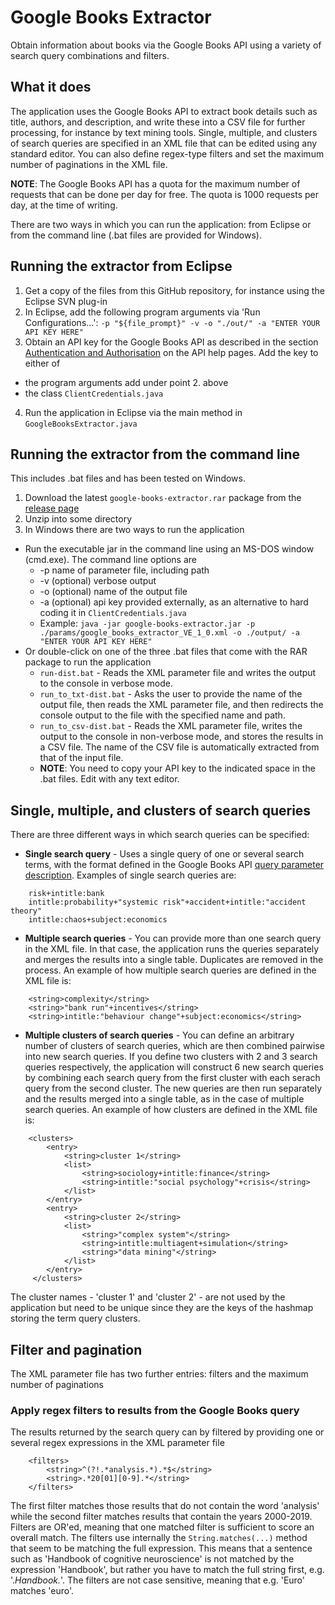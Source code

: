 # Google Books Extractor

Obtain information about books via the Google Books API using a variety of search query combinations and filters.

## What it does

The application uses the Google Books API to extract book details such as title, authors, and description, and write these into a CSV file for further processing, for instance by text mining tools. Single, multiple, and clusters of search queries are specified in an XML file that can be edited using any standard editor. You can also define regex-type filters and set the maximum number of paginations in the XML file.

**NOTE**: The Google Books API has a quota for the maximum number of requests that can be done per day for free. The quota is 1000 requests per day, at the time of writing. 

There are two ways in which you can run the application: from Eclipse or from the command line (.bat files are provided for Windows).

## Running the extractor from Eclipse

1. Get a copy of the files from this GitHub repository, for instance using the Eclipse SVN plug-in
2. In Eclipse, add the following program arguments via 'Run Configurations...': ``` -p "${file_prompt}" -v -o "./out/" -a "ENTER YOUR API KEY HERE" ```
3. Obtain an API key for the Google Books API as described in the section [Authentication and Authorisation](https://developers.google.com/books/docs/v1/using#auth) on the API help pages. Add the key to either of
  * the program arguments add under point 2. above
  * the class ```ClientCredentials.java```
4. Run the application in Eclipse via the main method in ```GoogleBooksExtractor.java```

## Running the extractor from the command line

This includes .bat files and has been tested on Windows.

1. Download the latest ```google-books-extractor.rar``` package from the [release page](https://github.com/gitwitcho/google-books-extractor/releases)
2. Unzip into some directory
3. In Windows there are two ways to run the application
  * Run the executable jar in the command line using an MS-DOS window (cmd.exe). The command line options are
    * -p name of parameter file, including path
    * -v (optional) verbose output
    * -o (optional) name of the output file
    * -a (optional) api key provided externally, as an alternative to hard coding it in ```ClientCredentials.java```
    * Example: ```java -jar google-books-extractor.jar -p ./params/google_books_extractor_VE_1_0.xml -o ./output/ -a "ENTER YOUR API KEY HERE"```
  * Or double-click on one of the three .bat files that come with the RAR package to run the application
    * ```run-dist.bat``` - Reads the XML parameter file and writes the output to the console in verbose mode.
    * ```run_to_txt-dist.bat``` - Asks the user to provide the name of the output file, then reads the XML parameter file, and then redirects the console output to the file with the specified name and path.
    * ```run_to_csv-dist.bat``` - Reads the XML parameter file, writes the output to the console in non-verbose mode, and stores the results in a CSV file. The name of the CSV file is automatically extracted from that of the input file.
    * **NOTE**: You need to copy your API key to the indicated space in the .bat files. Edit with any text editor.

## Single, multiple, and clusters of search queries

There are three different ways in which search queries can be specified:
* **Single search query** - Uses a single query of one or several search terms, with the format defined in the Google Books API [query parameter description](https://developers.google.com/books/docs/v1/using#api_params). Examples of single search queries are:
```
    risk+intitle:bank
    intitle:probability+"systemic risk"+accident+intitle:"accident theory"
    intitle:chaos+subject:economics
```
* **Multiple search queries** - You can provide more than one search query in the XML file. In that case, the application runs the queries separately and merges the results into a single table. Duplicates are removed in the process. An example of how multiple search queries are defined in the XML file is:
```
    <string>complexity</string>
    <string>"bank run"+incentives</string>
    <string>intitle:"behaviour change"+subject:economics</string>
```
* **Multiple clusters of search queries** - You can define an arbitrary number of clusters of search queries, which are then combined pairwise into new search queries. If you define two clusters with 2 and 3 search queries respectively, the application will construct 6 new search queries by combining each search query from the first cluster with each serach query from the second cluster. The new queries are then run separately and the results merged into a single table, as in the case of multiple search queries. An example of how clusters are defined in the XML file is:
```
    <clusters>
        <entry>
            <string>cluster 1</string>
            <list>
                <string>sociology+intitle:finance</string>
                <string>intitle:"social psychology"+crisis</string>
            </list>
        </entry>
        <entry>
            <string>cluster 2</string>
            <list>
                <string>"complex system"</string>
                <string>intitle:multiagent+simulation</string>
                <string>"data mining"</string>
            </list>
        </entry>
     </clusters>
```
The cluster names - 'cluster 1' and 'cluster 2' - are not used by the application but need to be unique since they are the keys of the hashmap storing the term query clusters.

## Filter and pagination

The XML parameter file has two further entries: filters and the maximum number of paginations

### Apply regex filters to results from the Google Books query

The results returned by the search query can by filtered by providing one or several regex expressions in the XML parameter file
```
    <filters>
        <string>^(?!.*analysis.*).*$</string>
        <string>.*20[01][0-9].*</string>
    </filters>
```
The first filter matches those results that do not contain the word 'analysis' while the second filter matches results that contain the years 2000-2019. Filters are OR'ed, meaning that one matched filter is sufficient to score an overall match. The filters use internally the ```String.matches(...)``` method that seem to be  matching the full expression. This means that a sentence such as 'Handbook of cognitive neuroscience' is not matched by the expression 'Handbook', but rather you have to match the full string first, e.g. '.*Handbook.*'. The filters are not case sensitive, meaning that e.g. 'Euro' matches 'euro'.



